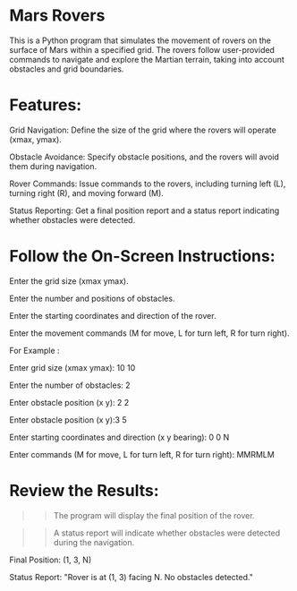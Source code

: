 # Mars Rovers

This is a Python program that simulates the movement of rovers on the surface of Mars within a specified grid. The rovers follow user-provided commands to navigate and explore the Martian terrain, taking into account obstacles and grid boundaries.

# Features:

Grid Navigation: Define the size of the grid where the rovers will operate (xmax, ymax).

Obstacle Avoidance: Specify obstacle positions, and the rovers will avoid them during navigation.

Rover Commands: Issue commands to the rovers, including turning left (L), turning right (R), and moving forward (M).

Status Reporting: Get a final position report and a status report indicating whether obstacles were detected.

# Follow the On-Screen Instructions:

Enter the grid size (xmax ymax).

Enter the number and positions of obstacles.

Enter the starting coordinates and direction of the rover.

Enter the movement commands (M for move, L for turn left, R for turn right).

For Example :

Enter grid size (xmax ymax): 10 10

Enter the number of obstacles: 2

Enter obstacle position (x y): 2 2

Enter obstacle position (x y):3 5

Enter starting coordinates and direction (x y bearing): 0 0 N

Enter commands (M for move, L for turn left, R for turn right): MMRMLM

# Review the Results:

>> The program will display the final position of the rover.

>> A status report will indicate whether obstacles were detected during the navigation.


Final Position: (1, 3, N)

Status Report: "Rover is at (1, 3) facing N. No obstacles detected."
